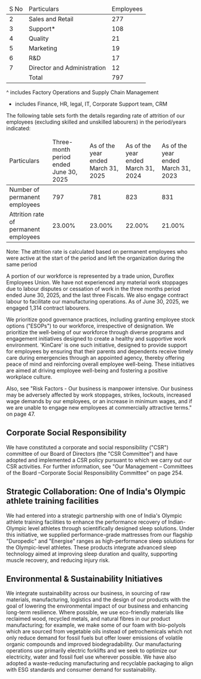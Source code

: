 <table><thead><tr><td>S No</td><td>Particulars</td><td>Employees</td></tr></thead><tbody><tr><td>2</td><td>Sales and Retail</td><td>277</td></tr><tr><td>3</td><td>Support*</td><td>108</td></tr><tr><td>4</td><td>Quality</td><td>21</td></tr><tr><td>5</td><td>Marketing</td><td>19</td></tr><tr><td>6</td><td>R&D</td><td>17</td></tr><tr><td>7</td><td>Director and Administration</td><td>12</td></tr><tr><td></td><td>Total</td><td>797</td></tr></tbody></table>

^ includes Factory Operations and Supply Chain Management

* includes Finance, HR, legal, IT, Corporate Support team, CRM

The following table sets forth the details regarding rate of attrition of our employees (excluding skilled and unskilled labourers) in the period/years indicated:

<table><thead><tr><td>Particulars</td><td>Three-month period ended June 30, 2025</td><td>As of the year ended March 31, 2025</td><td>As of the year ended March 31, 2024</td><td>As of the year ended March 31, 2023</td></tr></thead><tbody><tr><td>Number of permanent employees</td><td>797</td><td>781</td><td>823</td><td>831</td></tr><tr><td>Attrition rate of permanent employees</td><td>23.00%</td><td>23.00%</td><td>22.00%</td><td>21.00%</td></tr></tbody></table>

Note: The attrition rate is calculated based on permanent employees who were active at the start of the period and left the organization during the same period

A portion of our workforce is represented by a trade union, Duroflex Employees Union. We have not experienced any material work stoppages due to labour disputes or cessation of work in the three months period ended June 30, 2025, and the last three Fiscals. We also engage contract labour to facilitate our manufacturing operations. As of June 30, 2025, we engaged 1,314 contract labourers.

We prioritize good governance practices, including granting employee stock options ("ESOPs") to our workforce, irrespective of designation. We prioritize the well-being of our workforce through diverse programs and engagement initiatives designed to create a healthy and supportive work environment. 'KinCare' is one such initiative, designed to provide support for employees by ensuring that their parents and dependents receive timely care during emergencies through an appointed agency, thereby offering peace of mind and reinforcing overall employee well-being. These initiatives are aimed at driving employee well-being and fostering a positive workplace culture.

Also, see "Risk Factors - Our business is manpower intensive. Our business may be adversely affected by work stoppages, strikes, lockouts, increased wage demands by our employees, or an increase in minimum wages, and if we are unable to engage new employees at commercially attractive terms." on page 47.

## Corporate Social Responsibility

We have constituted a corporate and social responsibility ("CSR") committee of our Board of Directors (the "CSR Committee") and have adopted and implemented a CSR policy pursuant to which we carry out our CSR activities. For further information, see "Our Management – Committees of the Board –Corporate Social Responsibility Committee" on page 254.

## Strategic Collaboration: One of India's Olympic athlete training facilities

We had entered into a strategic partnership with one of India's Olympic athlete training facilities to enhance the performance recovery of Indian-Olympic level athletes through scientifically designed sleep solutions. Under this initiative, we supplied performance-grade mattresses from our flagship "Duropedic" and "Energise" ranges as high-performance sleep solutions for the Olympic-level athletes. These products integrate advanced sleep technology aimed at improving sleep duration and quality, supporting muscle recovery, and reducing injury risk.

## Environmental & Sustainability Initiatives

We integrate sustainability across our business, in sourcing of raw materials, manufacturing, logistics and the design of our products with the goal of lowering the environmental impact of our business and enhancing long-term resilience. Where possible, we use eco-friendly materials like reclaimed wood, recycled metals, and natural fibres in our product manufacturing; for example, we make some of our foam with bio-polyols which are sourced from vegetable oils instead of petrochemicals which not only reduce demand for fossil fuels but offer lower emissions of volatile organic compounds and improved biodegradability. Our manufacturing operations use primarily electric forklifts and we seek to optimize our electricity, water and fossil fuel use wherever possible. We have also adopted a waste-reducing manufacturing and recyclable packaging to align with ESG standards and consumer demand for sustainability.